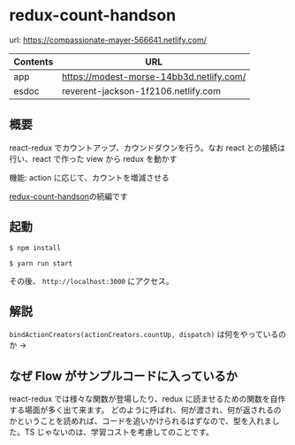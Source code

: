 # redux-count-handson

url: https://compassionate-mayer-566641.netlify.com/

| Contents | URL                                      |
| -------- | ---------------------------------------- |
| app      | https://modest-morse-14bb3d.netlify.com/ |
| esdoc    | reverent-jackson-1f2106.netlify.com      |

## 概要

react-redux でカウントアップ、カウンドダウンを行う。なお react との接続は行い、react で作った view から redux を動かす

機能: action に応じて、カウントを増減させる

[redux-count-handson](https://github.com/sadnessOjisan/redux-count-handson)の続編です

## 起動

```
$ npm install

$ yarn run start

```

その後、 `http://localhost:3000` にアクセス。

## 解説

`bindActionCreators(actionCreators.countUp, dispatch)` は何をやっているのか
->

## なぜ Flow がサンプルコードに入っているか

react-redux では様々な関数が登場したり、redux に読ませるための関数を自作する場面が多く出て来ます。
どのように呼ばれ、何が渡され、何が返されるのかということを読めれば、コードを追いかけられるはずなので、型を入れました。TS じゃないのは、学習コストを考慮してのことです。
